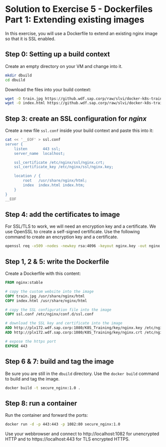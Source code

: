 # Solution to Exercise 5 - Dockerfiles Part 1: Extending existing images

In this exercise, you will use a Dockerfile to extend an existing nginx image so that it is SSL enabled.

## Step 0: Setting up a build context

Create an empty directory on your VM and change into it.

```bash
mkdir dbuild
cd dbuild
```

Download the files into your build context:

```bash
wget -O train.jpg https://github.wdf.sap.corp/raw/slvi/docker-k8s-training/master/docker/res/train.jpg
wget -O index.html https://github.wdf.sap.corp/raw/slvi/docker-k8s-training/master/docker/res/train.html
```


## Step 3: create an SSL configuration for _nginx_

Create a new file `ssl.conf` inside your build context and paste this into it:

```bash
cat << '__EOF' > ssl.conf
server {
    listen       443 ssl;
    server_name  localhost;

    ssl_certificate /etc/nginx/ssl/nginx.crt;
    ssl_certificate_key /etc/nginx/ssl/nginx.key;

    location / {
        root   /usr/share/nginx/html;
        index  index.html index.htm;
    }
}
__EOF
```

## Step 4: add the certificates to image

For SSL/TLS to work, we will need an encryption key and a certificate. We use OpenSSL to create a self-signed certificate. Use the following command to create an encryption key and a certificate.

```bash
openssl req -x509 -nodes -newkey rsa:4096 -keyout nginx.key -out nginx.crt -days 365 -subj '/CN=`hostname`'
```

## Step 1, 2 & 5: write the Dockerfile

Create a Dockerfile with this content:

```Dockerfile
FROM nginx:stable

# copy the custom website into the image
COPY train.jpg /usr/share/nginx/html
COPY index.html /usr/share/nginx/html

# copy the SSL configuration file into the image
COPY ssl.conf /etc/nginx/conf.d/ssl.conf

# download the SSL key and certificate into the image
ADD http://plx172.wdf.sap.corp:1080/K8S_Training/key/nginx.key /etc/nginx/ssl/nginx.key
ADD http://plx172.wdf.sap.corp:1080/K8S_Training/key/nginx.crt /etc/nginx/ssl/nginx.crt

# expose the https port
EXPOSE 443
```

## Step 6 & 7: build and tag the image

Be sure you are still in the `dbuild` directory. Use the `docker build` command to build and tag the image.

```bash
docker build -t secure_nginx:1.0 .
```

## Step 8: run a container

Run the container and forward the ports:

```bash
docker run -d -p 443:443 -p 1082:80 secure_nginx:1.0
```

Use your webbrowser and connect to http://localhost:1082 for unencrypted HTTP and to https://localhost:443 for TLS encrypted HTTPS.
